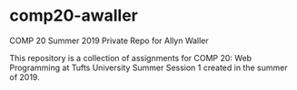 # comp20-awaller
COMP 20 Summer 2019 Private Repo for Allyn Waller


This repository is a collection of assignments for COMP 20: Web Programming at Tufts University Summer Session 1 created in the summer of 2019.

